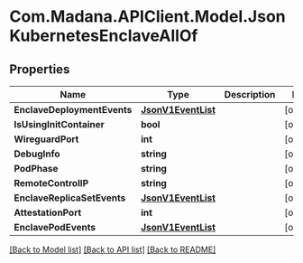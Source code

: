 
# Com.Madana.APIClient.Model.JsonKubernetesEnclaveAllOf

## Properties

Name | Type | Description | Notes
------------ | ------------- | ------------- | -------------
**EnclaveDeploymentEvents** | [**JsonV1EventList**](JsonV1EventList.md) |  | [optional] 
**IsUsingInitContainer** | **bool** |  | [optional] 
**WireguardPort** | **int** |  | [optional] 
**DebugInfo** | **string** |  | [optional] 
**PodPhase** | **string** |  | [optional] 
**RemoteControlIP** | **string** |  | [optional] 
**EnclaveReplicaSetEvents** | [**JsonV1EventList**](JsonV1EventList.md) |  | [optional] 
**AttestationPort** | **int** |  | [optional] 
**EnclavePodEvents** | [**JsonV1EventList**](JsonV1EventList.md) |  | [optional] 

[[Back to Model list]](../README.md#documentation-for-models)
[[Back to API list]](../README.md#documentation-for-api-endpoints)
[[Back to README]](../README.md)

